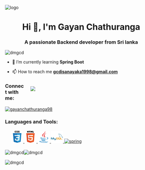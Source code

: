 ![logo](https://static.wixstatic.com/media/b313a9_89ebec0c5f384c65a9551f0c1ec18ca9~mv2.gif)
<h1 align="center">Hi 👋, I'm Gayan Chathuranga</h1>
<h3 align="center">A passionate Backend developer from Sri lanka</h3>

<p align="left"> <img src="https://komarev.com/ghpvc/?username=dmgcd&label=Profile%20views&color=0e75b6&style=flat" alt="dmgcd" /> </p>

- 🌱 I’m currently learning **Spring Boot**

- 📫 How to reach me **gcdisanayaka1998@gmail.com**


<img src="https://i.pinimg.com/originals/81/17/8b/81178b47a8598f0c81c4799f2cdd4057.gif" align="right" style="width: 400px; margin: 20px;">

<h3 align="left">Connect with me:</h3>
<p align="left">
<a href="https://linkedin.com/in/gayanchathuranga98" target="blank"><img align="center" src="https://raw.githubusercontent.com/rahuldkjain/github-profile-readme-generator/master/src/images/icons/Social/linked-in-alt.svg" alt="gayanchathuranga98" height="30" width="40" /></a>
</p>

<h3 align="left">Languages and Tools:</h3>
<p align="left"  style="margin: 20px; "> <a href="https://www.w3schools.com/css/" target="_blank" rel="noreferrer"> <img src="https://raw.githubusercontent.com/devicons/devicon/master/icons/css3/css3-original-wordmark.svg" alt="css3" width="40" height="40"/> </a> <a href="https://www.w3.org/html/" target="_blank" rel="noreferrer"> <img src="https://raw.githubusercontent.com/devicons/devicon/master/icons/html5/html5-original-wordmark.svg" alt="html5" width="40" height="40"/> </a> <a href="https://www.java.com" target="_blank" rel="noreferrer"> <img src="https://raw.githubusercontent.com/devicons/devicon/master/icons/java/java-original.svg" alt="java" width="40" height="40"/> </a> <a href="https://www.mysql.com/" target="_blank" rel="noreferrer"> <img src="https://raw.githubusercontent.com/devicons/devicon/master/icons/mysql/mysql-original-wordmark.svg" alt="mysql" width="40" height="40"/> </a> <a href="https://spring.io/" target="_blank" rel="noreferrer"> <img src="https://www.vectorlogo.zone/logos/springio/springio-icon.svg" alt="spring" width="40" height="40"/> </a> </p>

<p><img align="left" src="https://github-readme-stats.vercel.app/api/top-langs?username=dmgcd&show_icons=true&locale=en&layout=compact" alt="dmgcd" /></p>

<p>&nbsp;<img align="left" src="https://github-readme-stats.vercel.app/api?username=dmgcd&show_icons=true&locale=en" alt="dmgcd" /></p>

<p><img align="center" src="https://github-readme-streak-stats.herokuapp.com/?user=dmgcd&" alt="dmgcd" /></p>
